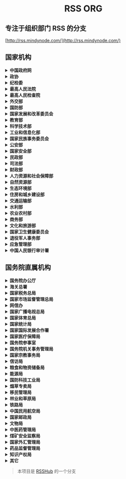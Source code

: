 <h1 align="center">RSS ORG</h1>

## 专注于组织部门 RSS 的分支

[http://rss.mindynode.com/](http://rss.mindynode.com/)

## 国家机构

<details>
    <summary><strong>中国政府网</strong></summary>

#### 1. [国务院-动态](http://rss.mindynode.com/guowuyuan/dongtai)

    路由： http://rss.mindynode.com/guowuyuan/dongtai

#### 2. [新闻-要闻](http://rss.mindynode.com/guowuyuan/xinwen)

    路由： http://rss.mindynode.com/guowuyuan/xinwen

#### 3. [政策-最新](http://rss.mindynode.com/guowuyuan/zhengce-zuixin)

    路由： http://rss.mindynode.com/guowuyuan/zhengce-zuixin

#### 4. [数据-要闻](http://rss.mindynode.com/guowuyuan/shuju)

    路由： http://rss.mindynode.com/guowuyuan/shuju

#### 5. [数据-公开征求意见](http://rss.mindynode.com/guowuyuan/fazhiban)

    路由： http://rss.mindynode.com/guowuyuan/fazhiban

</details>

<details>
    <summary><strong>政协</strong></summary>

#### 1. [政协-新闻](http://rss.mindynode.com/cppcc/news)

    路由： http://rss.mindynode.com/cppcc/news

#### 2. [政协-权威发布](http://rss.mindynode.com/cppcc/fabu)

    路由： http://rss.mindynode.com/cppcc/fabu

</details>

<details>
    <summary><strong>纪检委</strong></summary>

#### 1. [要闻](http://rss.mindynode.com/jijian/yaowen)

    路由： http://rss.mindynode.com/jijian/yaowen

#### 2. [中管审查](http://rss.mindynode.com/jijian/zhongguansc)

    路由： http://rss.mindynode.com/jijian/zhongguansc

#### 3. [中管处分](http://rss.mindynode.com/jijian/zhongguancf)

    路由： http://rss.mindynode.com/jijian/zhongguancf

#### 4. [中央审查](http://rss.mindynode.com/jijian/zhongyangsc)

    路由： http://rss.mindynode.com/jijian/zhongyangsc

#### 5. [中央处分](http://rss.mindynode.com/jijian/zhongyangcf)

    路由： http://rss.mindynode.com/jijian/zhongyangcf

#### 6. [省管审查](http://rss.mindynode.com/jijian/shenguansc)

    路由： http://rss.mindynode.com/jijian/shenguansc

#### 7. [省管处分](http://rss.mindynode.com/jijian/shenguancf)

    路由： http://rss.mindynode.com/jijian/shenguancf

</details>

<details>
    <summary><strong>最高人民法院</strong></summary>

#### 1. [新闻](http://rss.mindynode.com/zgfy/zuigao)

    路由： http://rss.mindynode.com/zgfy/zuigao

#### 2. [地方新闻](http://rss.mindynode.com/zgfy/difang)

    路由： http://rss.mindynode.com/zgfy/difang

#### 3. [司法解释](http://rss.mindynode.com/zgfy/jieshi)

    路由： http://rss.mindynode.com/zgfy/jieshi

#### 4. [重大案件](http://rss.mindynode.com/zgfy/zhongda)

    路由： http://rss.mindynode.com/zgfy/zhongda

</details>

<details>
    <summary><strong>最高人民检查院</strong></summary>

#### 1. [权威发布](http://rss.mindynode.com/jianchayuan/fabu)

    路由： http://rss.mindynode.com/jianchayuan/fabu

#### 2. [新闻](http://rss.mindynode.com/jianchayuan/xinwen)

    路由： http://rss.mindynode.com/jianchayuan/xinwen

## 国务院组成部门

</details>

<details>
    <summary><strong>外交部</strong></summary>

#### 1. [领导人活动](http://rss.mindynode.com/waijiaobu/lingdaoren)

    路由： http://rss.mindynode.com/waijiaobu/lingdaoren

#### 2. [司局新闻](http://rss.mindynode.com/waijiaobu/sjxw)

    路由： http://rss.mindynode.com/waijiaobu/sjxw

#### 3. [驻外报道](http://rss.mindynode.com/waijiaobu/zwbd)

    路由： http://rss.mindynode.com/waijiaobu/zwbd


</details>

<details>
    <summary><strong>国防部</strong></summary>

#### 1. [权威发布](http://rss.mindynode.com/guofangbu/fabu)

    路由： http://rss.mindynode.com/guofangbu/fabu


</details>

<details>
    <summary><strong>国家发展和改革委员会</strong></summary>

#### 1. [新闻](http://rss.mindynode.com/fagaiwei/xinwen)

    路由： http://rss.mindynode.com/fagaiwei/xinwen

</details>

<details>
    <summary><strong>教育部</strong></summary>

#### 1. [教育要闻](http://rss.mindynode.com/jiaoyubu/jyyw)

    路由： http://rss.mindynode.com/jiaoyubu/jyyw

#### 2. [教育通知](http://rss.mindynode.com/jiaoyubu/jytz)

    路由： http://rss.mindynode.com/jiaoyubu/jytz


</details>

<details>
    <summary><strong>科学技术部</strong></summary>

#### 1. [最近更新](http://rss.mindynode.com/kejibu/gengxin)

    路由： http://rss.mindynode.com/kejibu/gengxin

</details>

<details>
    <summary><strong>工业和信息化部</strong></summary>

#### 1. [工作动态](http://rss.mindynode.com/gongxinbu/dongtai)

    路由： http://rss.mindynode.com/gongxinbu/dongtai

#### 2. [对外交流](http://rss.mindynode.com/gongxinbu/duiwai)

    路由： http://rss.mindynode.com/gongxinbu/duiwai

#### 3. [重点工作](http://rss.mindynode.com/gongxinbu/gongzuo)

    路由： http://rss.mindynode.com/gongxinbu/gongzuo

#### 4. [领导活动](http://rss.mindynode.com/gongxinbu/lingdao)

    路由： http://rss.mindynode.com/gongxinbu/lingdao

#### 5. [政策文件](http://rss.mindynode.com/gongxinbu/wenjian)

    路由： http://rss.mindynode.com/gongxinbu/wenjian

#### 6. [统计 综合](http://rss.mindynode.com/gongxinbu/tongji-zonghe)

    路由： http://rss.mindynode.com/gongxinbu/tongji-zonghe

#### 7. [统计 电子](http://rss.mindynode.com/gongxinbu/tongji-dianzi)

    路由： http://rss.mindynode.com/gongxinbu/tongji-dianzi

#### 8. [统计 软件](http://rss.mindynode.com/gongxinbu/tongji-ruanjian)

    路由： http://rss.mindynode.com/gongxinbu/tongji-ruanjian

#### 9. [统计 通信](http://rss.mindynode.com/gongxinbu/tongji-tongxin)

    路由： http://rss.mindynode.com/gongxinbu/tongji-tongxin

#### 10. [统计 消费品](http://rss.mindynode.com/gongxinbu/tongji-xiaofeipin)

    路由： http://rss.mindynode.com/gongxinbu/tongji-xiaofeipin

#### 11. [统计 原材料](http://rss.mindynode.com/gongxinbu/tongji-yuancailiao)

    路由： http://rss.mindynode.com/gongxinbu/tongji-yuancailiao

#### 12. [统计 装备](http://rss.mindynode.com/gongxinbu/tongji-zhuangbei)

    路由： http://rss.mindynode.com/gongxinbu/tongji-zhuangbei

</details>

<details>
    <summary><strong>国家民族事务委员会</strong></summary>

</details>

<details>
    <summary><strong>公安部</strong></summary>

#### 1. [通知](http://rss.mindynode.com/gonganbu/bulletin)

    路由： http://rss.mindynode.com/gonganbu/bulletin

</details>

<details>
    <summary><strong>国家安全部</strong></summary>

</details>

<details>
    <summary><strong>民政部</strong></summary>

#### 1. [政策](http://rss.mindynode.com/minzhengbu/news)

    路由： http://rss.mindynode.com/minzhengbu/news

#### 2. [统计](http://rss.mindynode.com/minzhengbu/tongji)

    路由： http://rss.mindynode.com/minzhengbu/tongji

</details>

<details>
    <summary><strong>司法部</strong></summary>

#### 1. [政法要闻](http://rss.mindynode.com/sifa/zhengfa)

http://www.moj.gov.cn/news/node_zfyw.html

    路由： http://rss.mindynode.com/sifa/zhengfa

#### 2. [行政处罚和行业处分通报](http://rss.mindynode.com/sifa/chufa)

http://www.moj.gov.cn/government_public/node_lsl.html

    路由： http://rss.mindynode.com/sifa/chufa

</details>

<details>
    <summary><strong>财政部</strong></summary>

#### 1. [政策发布](http://rss.mindynode.com/caizhengbu/zhengce)

    路由： http://rss.mindynode.com/caizhengbu/zhengce


</details>

<details>
    <summary><strong>人力资源和社会保障部</strong></summary>

#### 1. [工作动态](http://rss.mindynode.com/renshe/shebao)

    路由： http://rss.mindynode.com/renshe/shebao

#### 1. [新闻](http://rss.mindynode.com/renshe/xinwen)

    路由： http://rss.mindynode.com/renshe/xinwen

#### 1. [政策文件](http://rss.mindynode.com/renshe/zhengce)

    路由： http://rss.mindynode.com/renshe/zhengce


</details>

<details>
    <summary><strong>自然资源部</strong></summary>

</details>

<details>
    <summary><strong>生态环境部</strong></summary>

</details>

<details>
    <summary><strong>住房和城乡建设部</strong></summary>

#### 1. [要闻](http://rss.mindynode.com/zhufang/yaowen)

    路由： http://rss.mindynode.com/zhufang/yaowen

#### 2. [信息公示](http://rss.mindynode.com/zhufang/xinxi)

    路由： http://rss.mindynode.com/zhufang/xinxi

#### 3. [地方动态](http://rss.mindynode.com/zhufang/difang)

    路由： http://rss.mindynode.com/zhufang/difang


</details>

<details>
    <summary><strong>交通运输部</strong></summary>

</details>

<details>
    <summary><strong>水利部</strong></summary>

</details>

<details>
    <summary><strong>农业农村部</strong></summary>

#### 1. [国际交流](http://rss.mindynode.com/nongye/guoji)
    
http://www.moa.gov.cn/xw/gjjl/

    路由：http://rss.mindynode.com/nongye/guoji

</details>

<details>
    <summary><strong>商务部</strong></summary>

#### 1. [日常新闻发布](http://rss.mindynode.com/shangwu/richang)

http://www.mofcom.gov.cn/article/ae/ai/

    路由：http://rss.mindynode.com/shangwu/richang

#### 2. [新闻发言人谈话](http://rss.mindynode.com/shangwu/fayan)

http://www.mofcom.gov.cn/article/ae/ag/

    路由：http://rss.mindynode.com/shangwu/fayan

#### 3. [专题新闻发布会](http://rss.mindynode.com/shangwu/zhuanti)

http://www.mofcom.gov.cn/article/ae/ztfbh/

    路由：http://rss.mindynode.com/shangwu/zhuanti

</details>

<details>
    <summary><strong>文化和旅游部</strong></summary>

</details>

<details>
    <summary><strong>国家卫生健康委员会</strong></summary>

#### 1. [最新信息](http://rss.mindynode.com/weijianwei/news)

    路由： http://rss.mindynode.com/weijianwei/news

</details>

<details>
    <summary><strong>退役军人事务部</strong></summary>

</details>

<details>
    <summary><strong>应急管理部</strong></summary>

</details>

<details>
    <summary><strong>中国人民银行审计署</strong></summary>

</details>


## 国务院直属机构

<details>
    <summary><strong>国务院办公厅</strong></summary>

#### 1. [政府信息公开](http://rss.mindynode.com/guowuyuan/zhengce/all/all)

    路由： http://rss.mindynode.com/guowuyuan/zhengce/:topic/:category

    参数： topic: all | 国民经济管理-国有资产监管 | 财政-金融-审计 | 国土资源-能源 农业-林业-水利 category: all | 国令 | 国发 | 国函 | 国发明电 | 国办发 | 国办函 | 国办发明电

</details>

<details>
    <summary><strong>海关总署</strong></summary>

#### 1. [动态](http://rss.mindynode.com/haiguan/dongtai)

    路由： http://rss.mindynode.com/haiguan/dongtai


</details>

<details>
    <summary><strong>国家税务总局</strong></summary>

#### 1. [税务要闻](http://rss.mindynode.com/shuiwu/yaowen)

    路由： http://rss.mindynode.com/shuiwu/yaowen

</details>

<details>
    <summary><strong>国家市场监督管理总局</strong></summary>

#### 1. [召回公告](http://rss.mindynode.com/shichang/zhaohui)

    路由： http://rss.mindynode.com/shichang/zhaohui

#### 2. [公告](http://rss.mindynode.com/shichang/gonggao)

    路由： http://rss.mindynode.com/shichang/gonggao

#### 3. [通告](http://rss.mindynode.com/shichang/tonggao)

    路由： http://rss.mindynode.com/shichang/tonggao

#### 4. [新闻发布](http://rss.mindynode.com/shichang/xinwen)

    路由： http://rss.mindynode.com/shichang/xinwen

#### 5. [文件发布](http://rss.mindynode.com/shichang/wenjian)

    路由： http://rss.mindynode.com/shichang/wenjian

</details>

<details>
    <summary><strong>网信办</strong></summary>

#### 1. [网信办 办公室发布](http://rss.mindynode.com/wangxinban/fabu)

    路由： http://rss.mindynode.com/wangxinban/fabu

#### 2. [网信办 办公室工作](http://rss.mindynode.com/wangxinban/bangongshi)

    路由： http://rss.mindynode.com/wangxinban/bangongshi

#### 3. [网信办 网络安全动态](http://rss.mindynode.com/wangxinban/anquan)

    路由： http://rss.mindynode.com/wangxinban/anquan

#### 4. [网信办 网络安全管理](http://rss.mindynode.com/wangxinban/anquan-guanli)

    路由： http://rss.mindynode.com/wangxinban/anquan-guanli

</details>

<details>
    <summary><strong>国家广播电视总局</strong></summary>

#### 1. [国家广播电视总局 通知公告](http://rss.mindynode.com/guangdian/tongzhi)

    路由： http://rss.mindynode.com/guangdian/tongzhi

#### 2. [国家广播电视总局 电影剧本备案](http://rss.mindynode.com/guangdian/movie-beian)

    路由： http://rss.mindynode.com/guangdian/movie-beian

#### 3. [国家广播电视总局 电影放映许可](http://rss.mindynode.com/guangdian/movie-xuke)

    路由： http://rss.mindynode.com/guangdian/movie-xuke

</details>

<details>
    <summary><strong>国家体育总局</strong></summary>


#### 1. [通知公告](http://rss.mindynode.com/tiyu/tongzhi)

    路由： http://rss.mindynode.com/tiyu/tongzhi

#### 2. [地方动态](http://rss.mindynode.com/tiyu/difang)

    路由： http://rss.mindynode.com/tiyu/difang


</details>

<details>
    <summary><strong>国家统计局</strong></summary>

</details>

<details>
    <summary><strong>国家国际发展合作署</strong></summary>

</details>

<details>
    <summary><strong>国家医疗保障局</strong></summary>

</details>

<details>
    <summary><strong>国务院参事室</strong></summary>

</details>

<details>
    <summary><strong>国务院机关事务管理局</strong></summary>

</details>

<details>
    <summary><strong>国家宗教事务局</strong></summary>

#### 1. [部工作动态](http://rss.mindynode.com/zongjiao/bu)

    路由： http://rss.mindynode.com/zongjiao/bu

#### 2. [地方工作动态](http://rss.mindynode.com/zongjiao/difang)

    路由： http://rss.mindynode.com/zongjiao/difang

#### 3. [宗教界动态](http://rss.mindynode.com/zongjiao/zongjiao)

    路由： http://rss.mindynode.com/zongjiao/zongjiao


## 国务院部委管理的国家局

</details>

<details>
    <summary><strong>信访局</strong></summary>

</details>

<details>
    <summary><strong>粮食和物资储备局</strong></summary>

</details>

<details>
    <summary><strong>能源局</strong></summary>

</details>

<details>
    <summary><strong>国防科技工业局</strong></summary>

</details>

<details>
    <summary><strong>烟草专卖局</strong></summary>

</details>

<details>
    <summary><strong>移民管理局</strong></summary>

</details>

<details>
    <summary><strong>林业和草原局</strong></summary>

</details>

<details>
    <summary><strong>铁路局</strong></summary>

</details>

<details>
    <summary><strong>中国民用航空局</strong></summary>

</details>

<details>
    <summary><strong>国家邮政局</strong></summary>

</details>

<details>
    <summary><strong>文物局</strong></summary>

</details>

<details>
    <summary><strong>中医药管理局</strong></summary>

</details>

<details>
    <summary><strong>煤矿安全监察局</strong></summary>

</details>

<details>
    <summary><strong>国家外汇管理局</strong></summary>

#### 1. [要闻](http://rss.mindynode.com/waihui/yaowen)

    路由： http://rss.mindynode.com/waihui/yaowen


</details>

<details>
    <summary><strong>药品监督管理局</strong></summary>

</details>

<details>
    <summary><strong>知识产权局</strong></summary>

#### 1. [知识产权工作](http://rss.mindynode.com/ip/gongzuo)

    路由： http://rss.mindynode.com/ip/gongzuo

#### 2. [工作通知](http://rss.mindynode.com/ip/tongzhi)

    路由： http://rss.mindynode.com/ip/tongzhi


</details>

<details>
    <summary><strong>其它</strong></summary>

#### 1. [深圳证券交易所上市公司公告](http://rss.mindynode.com/szse/300104)

    路由： http://rss.mindynode.com/szse/:secode

    参数： secode: 股票代码

#### 2. [上海证券交易所上市公司公告](http://rss.mindynode.com/shse/600687)

    路由： http://rss.mindynode.com/shse/:secode

    参数： secode: 股票代码

#### 3. [海淀法院 案件快报](http://rss.mindynode.com/hdfy/anjian)

    路由： http://rss.mindynode.com/hdfy/anjian

#### 4. [上海市经济和信息化委员会 政务公开](http://rss.mindynode.com/shgov/bulletin)

    路由： http://rss.mindynode.com/shgov/bulletin

#### 5. [四川省纪检委](http://rss.mindynode.com/gov/sichuan/jijian)

    路由： http://rss.mindynode.com/gov-sichuan/jijian

#### 6. [网易新闻](http://rss.mindynode.com/netease/guoji)

    路由： http://rss.mindynode.com/netease/:category

    参数： category: [guoji（国际）| guonei（国内）| shehui（社会）| yaowen（要闻）| tech（科技）| sports（体育）| ent（娱乐）| lady（女性）| auto（汽车）| house（住房）| jiankang（健康）]

#### 7. [参考消息](http://rss.mindynode.com/cankao/roll)

    路由： http://rss.mindynode.com/cankao/roll

</details>

> 本项目是 [RSSHub](https://github.com/DIYgod/RSSHub) 的一个分支
